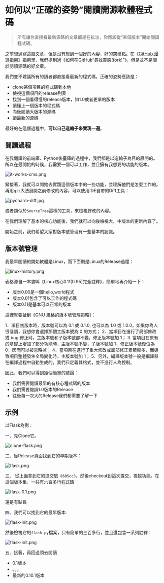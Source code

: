 如何以“正確的姿勢”閱讀開源軟體程式碼
===

> 所有讓你直接看最新源碼的文章都是在扯淡，你應該從“某個版本”開始閱讀程式碼。

之前想過寫這篇文章，但是沒有想到一個好的內容、好的突破點。在《[GitHub 漫遊指南](https://github.com/phodal/github-roam)》指南里，我們提到過《如何在GitHub“尋找靈感(fork)”》，但是並不是關於閱讀源碼的好文章。

我們並不建議所有的讀者都直接看最新的程式碼，正確的姿勢應該是：

 - clone某個項目的程式碼到本地
 - 檢視這個項目的release列表
 - 找到一個看得懂的release版本，如1.0或者更早的版本
 - 讀懂上一個版本的程式碼
 - 向後閱讀大版本的源碼
 - 讀最新的源碼

最好的在這個過程中，**可以自己造輪子來實現一遍**。

閱讀過程
---

在我閱讀的前端庫、Python後臺庫的過程中，我們都是以造輪子為目的展開的。所以在最開始的時候，我需要一個可以工作，並且擁有我想要的功能的版本。

![it-works-cms.png](http://articles.phodal.com/read-os-software/it-works-cms.png)

緊接著，我就可以開始去實踐這個版本中的一些功能，並理解他們是怎麼工作的。再用``git``大法展開之前修改的內容，可以使用IDE自帶的Diff工具：

![pycharm-diff.jpg](http://articles.phodal.com/read-os-software/pycharm-diff.jpg)

或者類似於``SourceTree``這樣的工具，來檢視修改的內容。

在我們理解了基本的核心功能後，我們就可以向後檢視大、中版本的更新內容了。



開始之前，我們希望大家對版本號管理有一些基本的認識。

版本號管理
---

我最早閱讀的開始軟體是Linux，而下面則是Linux的Release過程：

![linux-history.png](http://articles.phodal.com/read-os-software/linux-history.png)

表格源自一本書叫《Linux核心0.11(0.95)完全註釋》，簡單地再介紹一下：

 - 版本0.00是一個hello,world程式
 - 版本0.01包含了可以工作的程式碼
 - 版本0.11是基本可以正常的版本

這裡就要扯到《GNU 風格的版本號管理策略》：

1．項目初版本時，版本號可以為 0.1 或 0.1.0, 也可以為 1.0 或 1.0.0，如果你為人很低調，我想你會選擇那個主版本號為 0 的方式；
2．當項目在進行了局部修改或 bug 修正時，主版本號和子版本號都不變，修正版本號加 1；
3. 當項目在原有的基礎上增加了部分功能時，主版本號不變，子版本號加 1，修正版本號復位為 0，因而可以被忽略掉；
4．當項目在進行了重大修改或局部修正累積較多，而導致項目整體發生全局變化時，主版本號加 1；
5．另外，編譯版本號一般是編譯器在編譯過程中自動生成的，我們只定義其格式，並不進行人為控制。

因此，我們可以得到幾個簡單的結論：

 - 我們需要閱讀最早的有核心程式碼的版本
 - 我們需要閱讀1.0版本的Release
 - 往後每一次大的Release我們都需要了解一下

示例
---

以Flask為例：

一、先Clone它。

![clone-flask.png](http://articles.phodal.com/read-os-software/clone-flask.png)

二、從Release頁面找到它的早期版本：

![flask.png](http://articles.phodal.com/read-os-software/flask.png)

三、 從上面拿到它的提交號`` 8605cc3``，然後checkout到這次提交，檢視功能。在這個版本里，一共有六百多行程式碼

![flask-0.1.png](http://articles.phodal.com/read-os-software/flask-0.1.png)

還是有點長

四、我們可以找到它的最早版本:

![flask-init.png](http://articles.phodal.com/read-os-software/flask-init.png)

然後檢視它的``flask.py``檔案，只有簡單的三百多行，並且還包含一系列註釋：

![flask-init.png](http://articles.phodal.com/read-os-software/flask-init.png)

五、接著，再回過頭去閱讀

 - 0.1版本
 - 。。。
 - 最新的0.10.1版本
